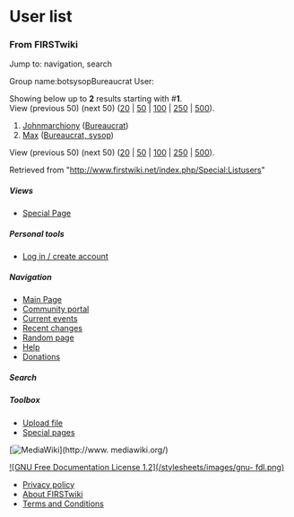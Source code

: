 # User list

### From FIRSTwiki

Jump to: navigation, search

Group name:botsysopBureaucrat User:

Showing below up to **2** results starting with #**1**.  
View (previous 50) (next 50)
([20](/index.php?title=Special:Listusers&group=Bureaucrat&limit=20&offset=0) |
[50](/index.php?title=Special:Listusers&group=Bureaucrat&limit=50&offset=0) |
[100](/index.php?title=Special:Listusers&group=Bureaucrat&limit=100&offset=0)
|
[250](/index.php?title=Special:Listusers&group=Bureaucrat&limit=250&offset=0)
| [500](/index.php?title=Special:Listusers&group=Bureaucrat&limit=500&offset=0
)).

  1. [Johnmarchiony](/index.php/User:Johnmarchiony "User:Johnmarchiony" ) ([Bureaucrat](/index.php/FIRSTwiki:Administrators "FIRSTwiki:Administrators" ))
  2. [Max](/index.php/User:Max "User:Max" ) ([Bureaucrat, sysop](/index.php/FIRSTwiki:Administrators "FIRSTwiki:Administrators" ))

View (previous 50) (next 50)
([20](/index.php?title=Special:Listusers&group=Bureaucrat&limit=20&offset=0) |
[50](/index.php?title=Special:Listusers&group=Bureaucrat&limit=50&offset=0) |
[100](/index.php?title=Special:Listusers&group=Bureaucrat&limit=100&offset=0)
|
[250](/index.php?title=Special:Listusers&group=Bureaucrat&limit=250&offset=0)
| [500](/index.php?title=Special:Listusers&group=Bureaucrat&limit=500&offset=0
)).

Retrieved from "<http://www.firstwiki.net/index.php/Special:Listusers>"

##### Views

  * [Special Page](/index.php/Special:Listusers/Bureaucrat)

##### Personal tools

  * [Log in / create account](/index.php?title=Special:Userlogin&returnto=Special:Listusers)

[](/index.php/Main_Page "Main Page" )

##### Navigation

  * [Main Page](/index.php/Main_Page)
  * [Community portal](/index.php/FIRSTwiki:Community_portal)
  * [Current events](/index.php/Current_events)
  * [Recent changes](/index.php/Special:Recentchanges)
  * [Random page](/index.php/Special:Random)
  * [Help](/index.php/Help:Contents)
  * [Donations](/index.php/FIRSTwiki:Site_support)

##### Search



##### Toolbox

  * [Upload file](/index.php/Special:Upload)
  * [Special pages](/index.php/Special:Specialpages)

[![MediaWiki](/skins/common/images/poweredby_mediawiki_88x31.png)](http://www.
mediawiki.org/)

[![GNU Free Documentation License 1.2](/stylesheets/images/gnu-
fdl.png)](http://www.gnu.org/copyleft/fdl.html)

  * [Privacy policy](/index.php/FIRSTwiki:Privacy_policy "FIRSTwiki:Privacy policy" )
  * [About FIRSTwiki](/index.php/FIRSTwiki:About "FIRSTwiki:About" )
  * [Terms and Conditions](/index.php/FIRSTwiki:Terms_and_conditions "FIRSTwiki:Terms and conditions" )

